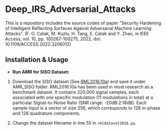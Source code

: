 # Deep_IRS_Adversarial_Attacks

This is a repository includes the source codes of paper "Security Hardening of Intelligent Reflecting Surfaces Against Adversarial Machine Learning Attacks". (F. O. Catak, M. Kuzlu, H. Tang, E. Catak and Y. Zhao, in IEEE Access, vol. 10, pp. 100267-100275, 2022, doi: 10.1109/ACCESS.2022.3206012) 

## Installation & Usage
* **Run AMR for SISO Dataset:**
1. Download the SISO dataset (See [RML2016.10a](https://www.dropbox.com/scl/fo/md1b7n1xibyf500sdt8nq/h?dl=0&rlkey=y2b7ph8aozkyci7xgb3lv2z7t)) and save it under AMR_SISO folder. RML2016.10a has been used in most research as a benchmark dataset. It contains 220,000 signal samples, each associated with one specific modulation (11 modulations in total) at a particular Signal-to-Noise Ratio (SNR range: -20dB:2:18dB). Each sample input is a vector of size 256, which corresponds to 128 in-phase and 128 quadrature components.

2. Change the dataset filename in line 55 in `rmldataset2016.py`. 
